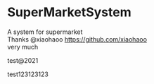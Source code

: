 # SuperMarketSystem
A system for supermarket  
Thanks  @xiaohaoo https://github.com/xiaohaoo  
very much


test@2021

test123123123
